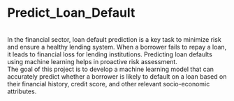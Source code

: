 # Predict_Loan_Default
<br>
In the financial sector, loan default prediction is a key task to minimize risk and ensure a healthy lending system. When a borrower fails to repay a loan, it leads to financial loss for lending institutions. Predicting loan defaults using machine learning helps in proactive risk assessment. <br>
The goal of this project is to develop a machine learning model that can accurately predict whether a borrower is likely to default on a loan based on their financial history, credit score, and other relevant socio-economic attributes. <br>
